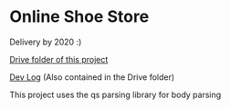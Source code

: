 # Online Shoe Store

  Delivery by 2020 :)
  
  [Drive folder of this project](https://drive.google.com/drive/folders/1EtTPGWUVYLqyfFckBKqY4CvlRreptg8L?usp=sharing)
  
  [Dev Log](https://docs.google.com/document/d/1LNzd7qec3yY0i60lhx8jZrIcfpn5bnDjaKhZQ4UjHNc/edit?usp=sharing) (Also contained in the Drive folder)
  
  This project uses the qs parsing library for body parsing
  
